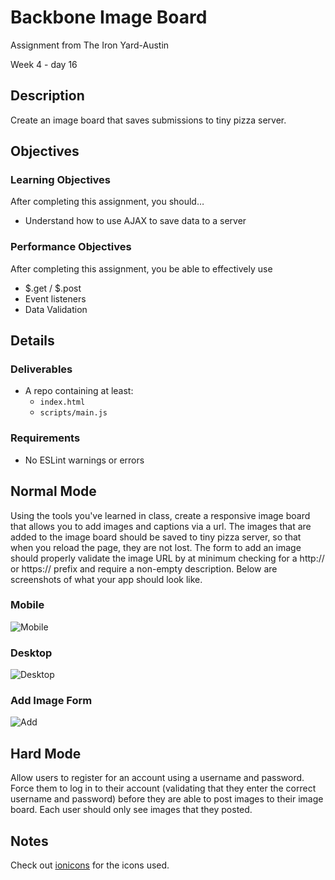 # Backbone Image Board

Assignment from The Iron Yard-Austin

Week 4 - day 16

## Description

Create an image board that saves submissions to tiny pizza server.


## Objectives

### Learning Objectives

After completing this assignment, you should…

* Understand how to use AJAX to save data to a server


### Performance Objectives

After completing this assignment, you be able to effectively use

* $.get / $.post
* Event listeners
* Data Validation

## Details

### Deliverables

* A repo containing at least:
  * `index.html`
  * `scripts/main.js`

### Requirements

* No ESLint warnings or errors


## Normal Mode

Using the tools you've learned in class, create a responsive image board that allows you to add images and captions via a url. The images that are added to the image board should be saved to tiny pizza server, so that when you reload the page, they are not lost. The form to add an image should properly validate the image URL by at minimum checking for a http:// or https:// prefix and require a non-empty description. Below are screenshots of what your app should look like.

### Mobile

![Mobile](https://github.com/TIY-Austin-Front-End-Engineering/jquery-image-board/blob/master/mobile.png)

### Desktop

![Desktop](https://github.com/TIY-Austin-Front-End-Engineering/jquery-image-board/blob/master/desktop.png)

### Add Image Form

![Add](https://github.com/TIY-Austin-Front-End-Engineering/jquery-image-board/blob/master/add.png)

## Hard Mode

Allow users to register for an account using a username and password. Force them to log in to their account (validating that they enter the correct username and password) before they are able to post images to their image board. Each user should only see images that they posted.

## Notes

Check out [ionicons](http://ionicons.com/) for the icons used.
